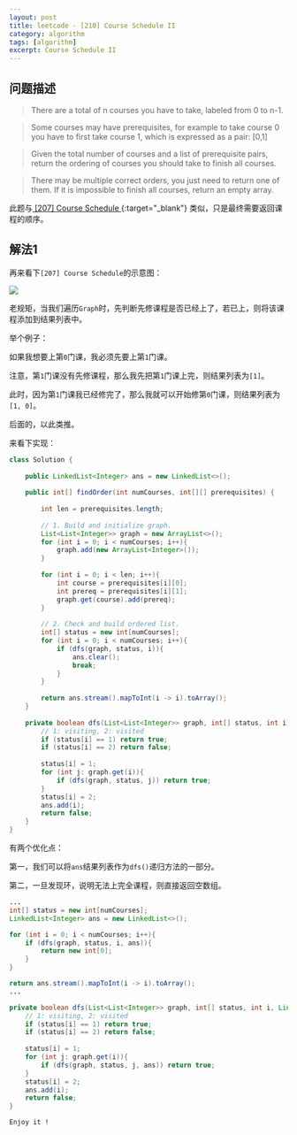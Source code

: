 ```yaml
---
layout: post
title: leetcode - [210] Course Schedule II
category: algorithm
tags: [algorithm]
excerpt: Course Schedule II
---
```


## 问题描述  

> There are a total of n courses you have to take, labeled from 0 to n-1.  

> Some courses may have prerequisites, for example to take course 0 you have to first take course 1, which is expressed as a pair: [0,1]  

> Given the total number of courses and a list of prerequisite pairs, return the ordering of courses you should take to finish all courses.  

> There may be multiple correct orders, you just need to return one of them. If it is impossible to finish all courses, return an empty array.  


此题与[ [207] Course Schedule ](http://yaoyichen.cn/algorithm/2020/06/11/leetcode-207.html){:target="_blank"}  类似，只是最终需要返回课程的顺序。  



## 解法1  

再来看下`[207] Course Schedule`的示意图：  

![](https://yyc-images.oss-cn-beijing.aliyuncs.com/leetcode_207_DFS_topological_sort.png)  

老规矩，当我们遍历`Graph`时，先判断先修课程是否已经上了，若已上，则将该课程添加到结果列表中。  

举个例子：  

如果我想要上第`0`门课，我必须先要上第`1`门课。  

注意，第`1`门课没有先修课程，那么我先把第`1`门课上完，则结果列表为`[1]`。  

此时，因为第`1`门课我已经修完了，那么我就可以开始修第`0`门课，则结果列表为`[1, 0]`。  

后面的，以此类推。  


来看下实现：  


``` java
class Solution {
    
    public LinkedList<Integer> ans = new LinkedList<>();
    
    public int[] findOrder(int numCourses, int[][] prerequisites) {
        
        int len = prerequisites.length;
        
        // 1. Build and initialize graph.
        List<List<Integer>> graph = new ArrayList<>();
        for (int i = 0; i < numCourses; i++){
            graph.add(new ArrayList<Integer>());
        }
        
        for (int i = 0; i < len; i++){
            int course = prerequisites[i][0];
            int prereq = prerequisites[i][1];
            graph.get(course).add(prereq);
        }
        
        // 2. Check and build ordered list.
        int[] status = new int[numCourses];
        for (int i = 0; i < numCourses; i++){
            if (dfs(graph, status, i)){
                ans.clear();
                break;
            }
        }
        
        return ans.stream().mapToInt(i -> i).toArray();
    }
    
    private boolean dfs(List<List<Integer>> graph, int[] status, int i){
        // 1: visiting, 2: visited
        if (status[i] == 1) return true;
        if (status[i] == 2) return false;
        
        status[i] = 1;
        for (int j: graph.get(i)){
            if (dfs(graph, status, j)) return true;
        }
        status[i] = 2;
        ans.add(i);
        return false;
    }
}
```

有两个优化点：  


第一，我们可以将`ans`结果列表作为`dfs()`递归方法的一部分。  


第二，一旦发现环，说明无法上完全课程，则直接返回空数组。  


``` java
...
int[] status = new int[numCourses];
LinkedList<Integer> ans = new LinkedList<>();

for (int i = 0; i < numCourses; i++){
    if (dfs(graph, status, i, ans)){
        return new int[0];
    }
}

return ans.stream().mapToInt(i -> i).toArray();
...

private boolean dfs(List<List<Integer>> graph, int[] status, int i, LinkedList<Integer> ans){
    // 1: visiting, 2: visited
    if (status[i] == 1) return true;
    if (status[i] == 2) return false;
    
    status[i] = 1;
    for (int j: graph.get(i)){
        if (dfs(graph, status, j, ans)) return true;
    }
    status[i] = 2;
    ans.add(i);
    return false;
}
```

`Enjoy it ! `